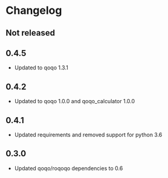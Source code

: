 # Changelog

## Not released

## 0.4.5

* Updated to qoqo 1.3.1
## 0.4.2

* Updated to qoqo 1.0.0 and qoqo_calculator 1.0.0

## 0.4.1

* Updated requirements and removed support for python 3.6

## 0.3.0

* Updated qoqo/roqoqo dependencies to 0.6
